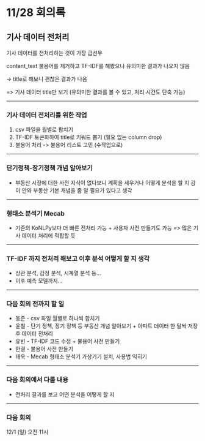 # 11/28 회의록

## 기사 데이터 전처리
기사 데이터를 전처리하는 것이 가장 급선무

content_text 불용어를 제거하고 TF-IDF를 해봤으나 유의미한 결과가 나오지 않음

-> title로 해보니 괜찮은 결과가 나옴

=> 기사 데이터 title만 보기 (유의미한 결과를 볼 수 있고, 처리 시간도 단축 가능)

----------------------------------------------------

### 기사 데이터 전처리를 위한 작업
1. csv 파일을 월별로 합치기
2. TF-IDF 토큰화하여 title로 키워드 뽑기 (필요 없는 column drop)
3. 불용어 처리 -> 불용어 리스트 고민 (수작업으로) 

----------------------------------------------------

### 단기정책-장기정책 개념 알아보기
- 부동산 시장에 대한 사전 지식이 없다보니 계획을 세우거나 어떻게 분석을 할 지 감이 안와 부동산 기본 개념을 좀 알 필요가 있다고 생각

----------------------------------------------------

### 형태소 분석기 Mecab
- 기존의 KoNLPy보다 더 빠른 전처리 가능 + 사용자 사전 만들기도 가능
=> 많은 기사 데이터 처리에 적합할 듯

----------------------------------------------------

### TF-IDF 까지 전처리 해보고 이후 분석 어떻게 할 지 생각
- 상관 분석, 감정 분석, 시계열 분석 등...
- 이후 예측 모델까지...

----------------------------------------------------
### 다음 회의 전까지 할 일

- 동준 - csv 파일 월별로 하나씩 합치기
- 윤철 - 단기 정책, 장기 정책 등 부동산 개념 알아보기 + 아파트 데이터 한 달씩 저장 후 데이터 전처리
- 유빈 - TF-IDF 코드 수정 + 불용어 사전 만들기
- 한결 - 불용어 사전 만들기
- 태욱 - Mecab 형태소 분석기 가상기기 설치, 사용법 익히기

----------------------------------------------------

### 다음 회의에서 다룰 내용
- 전처리 결과를 보고 어떤 분석을 어떻게 할 지

----------------------------------------------------

### 다음 회의
12/1 (일) 오전 11시
